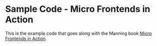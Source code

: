 # Sample Code - Micro Frontends in Action

This is the example code that goes along with the Manning book [Micro Frontends in Action](https://www.manning.com/books/micro-frontends-in-action?a_aid=mfia&a_bid=5f09fdeb).
